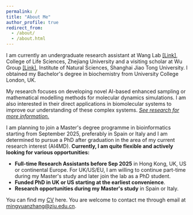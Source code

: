 ```yaml
---
permalink: /
title: "About Me"
author_profile: true
redirect_from: 
  - /about/
  - /about.html
---
```


I am currently an undergraduate research assistant at Wang Lab [[Link]](https://person.zju.edu.cn/en/yongwangISB), College of Life Sciences, Zhejiang University and a visiting scholar at Wu Group [[Link]](https://ins.sjtu.edu.cn/peoples/wuhao), Institute of Natural Sciences, Shanghai Jiao Tong University. I obtained my Bachelor's degree in biochemistry from University College London, UK. 

My research focuses on developing novel AI-based enhanced sampling or mathematical modelling methods for molecular dynamics simulations. I am also interested in their direct applications in biomolecular systems to improve our understanding of these complex systems. [*See research for more information.*](/research/) 

I am planning to join a Master's degree programme in bioinformatics starting from September 2025, preferably in Spain or Italy and I am determined to pursue a PhD after graduation in the area of my current research interest (AI4MD). **Currently, I am quite flexible and actively looking for various opportunities:** 

- **Full-time Research Assistants before Sep 2025** in Hong Kong, UK, US or continental Europe. For UK/US/EU, I am willing to continue part-time during my Master's study and later join the lab as a PhD student.
- **Funded PhD in UK or US starting at the earliest convenience**.
- **Research opportunities during my Master's study** in Spain or Italy. 

You can find my [CV](/cv/) here. You are welcome to contact me through email at [mingyuanzhang@zju.edu.cn](mailto:mingyuanzhang@zju.edu.cn).
